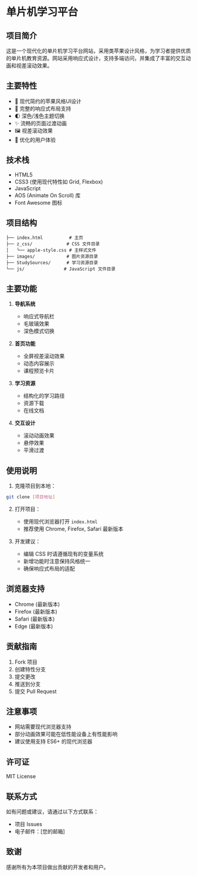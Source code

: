 # 单片机学习平台

## 项目简介

这是一个现代化的单片机学习平台网站，采用类苹果设计风格，为学习者提供优质的单片机教育资源。网站采用响应式设计，支持多端访问，并集成了丰富的交互动画和视差滚动效果。

## 主要特性

- 🎨 现代简约的苹果风格UI设计
- 📱 完整的响应式布局支持
- 🌓 深色/浅色主题切换
- ✨ 流畅的页面过渡动画
- 🖼️ 视差滚动效果
- 🎯 优化的用户体验

## 技术栈

- HTML5
- CSS3 (使用现代特性如 Grid, Flexbox)
- JavaScript
- AOS (Animate On Scroll) 库
- Font Awesome 图标

## 项目结构

```
├── index.html          # 主页
├── z_css/             # CSS 文件目录
│   └── apple-style.css # 主样式文件
├── images/            # 图片资源目录
├── StudySources/      # 学习资源目录
└── js/               # JavaScript 文件目录
```

## 主要功能

1. **导航系统**
   - 响应式导航栏
   - 毛玻璃效果
   - 深色模式切换

2. **首页功能**
   - 全屏视差滚动效果
   - 动态内容展示
   - 课程预览卡片

3. **学习资源**
   - 结构化的学习路径
   - 资源下载
   - 在线文档

4. **交互设计**
   - 滚动动画效果
   - 悬停效果
   - 平滑过渡

## 使用说明

1. 克隆项目到本地：
```bash
git clone [项目地址]
```

2. 打开项目：
   - 使用现代浏览器打开 `index.html`
   - 推荐使用 Chrome, Firefox, Safari 最新版本

3. 开发建议：
   - 编辑 CSS 时请遵循现有的变量系统
   - 新增功能时注意保持风格统一
   - 确保响应式布局的适配

## 浏览器支持

- Chrome (最新版本)
- Firefox (最新版本)
- Safari (最新版本)
- Edge (最新版本)

## 贡献指南

1. Fork 项目
2. 创建特性分支
3. 提交更改
4. 推送到分支
5. 提交 Pull Request

## 注意事项

- 网站需要现代浏览器支持
- 部分动画效果可能在低性能设备上有性能影响
- 建议使用支持 ES6+ 的现代浏览器

## 许可证

MIT License

## 联系方式

如有问题或建议，请通过以下方式联系：

- 项目 Issues
- 电子邮件：[您的邮箱]

## 致谢

感谢所有为本项目做出贡献的开发者和用户。

